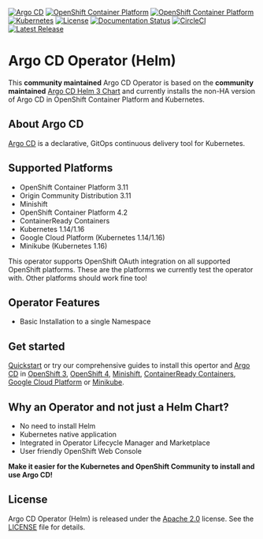 [![Argo CD](https://img.shields.io/badge/argocd-1.4.0-green.svg)](https://github.com/argoproj/argo-cd/releases/tag/v1.4.0)
[![OpenShift Container Platform](https://img.shields.io/badge/ocp-3.11-red.svg)](https://www.openshift.com/products/container-platform)
[![OpenShift Container Platform](https://img.shields.io/badge/ocp-4.2-red.svg)](https://www.openshift.com/products/container-platform)
[![Kubernetes](https://img.shields.io/badge/kubernetes-1.14-blue.svg)](https://kubernetes.io/)
[![License](https://img.shields.io/badge/license-Apache%202.0-blue.svg)](http://www.apache.org/licenses/LICENSE-2.0.html)
[![Documentation Status](https://readthedocs.org/projects/argocd-operator-helm/badge/?version=release-0.0.3)](https://argocd-operator-helm.readthedocs.io/en/release-0.0.3/?badge=release-0.0.3)
[![CircleCI](https://circleci.com/gh/disposab1e/argocd-operator-helm/tree/release-0.0.3.svg?style=svg)](https://circleci.com/gh/disposab1e/argocd-operator-helm/tree/release-0.0.3)
[![Latest Release](https://img.shields.io/badge/latest%20release-0.0.3-yellow.svg)](https://github.com/disposab1e/argocd-operator-helm/releases/tag/0.0.3)


# Argo CD Operator (Helm)

This **community maintained** Argo CD Operator is based on the **community maintained** [Argo CD Helm 3 Chart](https://github.com/argoproj/argo-helm/tree/release-0.0.3/charts/argo-cd) and currently installs the non-HA version of Argo CD in OpenShift Container Platform and Kubernetes.

## About Argo CD

[Argo CD](https://argoproj.github.io/argo-cd/) is a declarative, GitOps continuous delivery tool for Kubernetes.

## Supported Platforms

* OpenShift Container Platform 3.11
* Origin Community Distribution 3.11
* Minishift
* OpenShift Container Platform 4.2
* ContainerReady Containers
* Kubernetes 1.14/1.16
* Google Cloud Platform (Kubernetes 1.14/1.16)
* Minikube (Kubernetes 1.16)

This operator supports OpenShift OAuth integration on all supported OpenShift platforms. These are the platforms we currently test the operator with. Other platforms should work fine too!

## Operator Features

* Basic Installation to a single Namespace

## Get started

[Quickstart](https://argocd-operator-helm.readthedocs.io/en/release-0.0.3/quickstart.html) or try our comprehensive guides to install this opertor and [Argo CD](https://argoproj.github.io/argo-cd/) in [OpenShift 3](https://argocd-operator-helm.readthedocs.io/en/release-0.0.3/openshift/ocp3.html), [OpenShift 4](https://argocd-operator-helm.readthedocs.io/en/release-0.0.3/openshift/ocp4.html), [Minishift](https://argocd-operator-helm.readthedocs.io/en/release-0.0.3/openshift/ocp3.html), [ContainerReady Containers](https://argocd-operator-helm.readthedocs.io/en/release-0.0.3/openshift/ocp4.html), [Google Cloud Platform](https://argocd-operator-helm.readthedocs.io/en/release-0.0.3/kubernetes/gcp.html) or [Minikube](https://argocd-operator-helm.readthedocs.io/en/release-0.0.3/kubernetes/minikube.html).

## Why an Operator and not just a Helm Chart?

* No need to install Helm
* Kubernetes native application
* Integrated in Operator Lifecycle Manager and Marketplace
* User friendly OpenShift Web Console

**Make it easier for the Kubernetes and OpenShift Community to install and use Argo CD!**

## License

Argo CD Operator (Helm) is released under the [Apache 2.0](http://www.apache.org/licenses/LICENSE-2.0.html) license. 
See the [LICENSE](https://github.com/disposab1e/argocd-operator-helm/blob/release-0.0.3/LICENSE) file for details.
